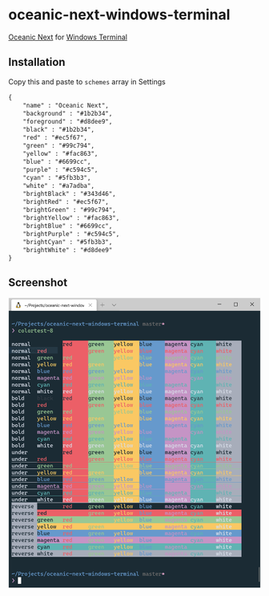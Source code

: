 # oceanic-next-windows-terminal
[Oceanic Next](https://github.com/voronianski/oceanic-next-color-scheme) for [Windows Terminal](https://github.com/microsoft/terminal)

## Installation

Copy this and paste to `schemes` array in Settings

```
{
    "name" : "Oceanic Next",
    "background" : "#1b2b34",
    "foreground" : "#d8dee9",
    "black" : "#1b2b34",
    "red" : "#ec5f67",
    "green" : "#99c794",
    "yellow" : "#fac863",
    "blue" : "#6699cc",
    "purple" : "#c594c5",
    "cyan" : "#5fb3b3",
    "white" : "#a7adba",
    "brightBlack" : "#343d46",
    "brightRed" : "#ec5f67",
    "brightGreen" : "#99c794",
    "brightYellow" : "#fac863",
    "brightBlue" : "#6699cc",
    "brightPurple" : "#c594c5",
    "brightCyan" : "#5fb3b3",
    "brightWhite" : "#d8dee9"
}
```

## Screenshot

![Screenshot](screenshot.png)